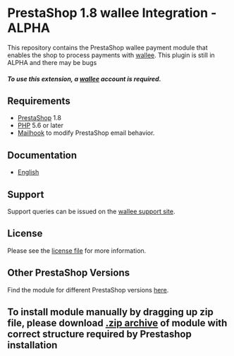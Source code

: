 

# PrestaShop 1.8 wallee Integration - ALPHA
This repository contains the PrestaShop wallee payment module that enables the shop to process payments with [wallee](https://www.wallee.com).
This plugin is still in ALPHA and there may be bugs

##### To use this extension, a [wallee](https://app-wallee.com/user/signup) account is required.

## Requirements

* [PrestaShop](https://www.prestashop.com/) 1.8
* [PHP](http://php.net/) 5.6 or later
* [Mailhook](https://github.com/wallee-payment/prestashop-mailhook/releases) to modify PrestaShop email behavior.

## Documentation

* [English](@WalleeDocPath(/docs/en/documentation.html))

## Support

Support queries can be issued on the [wallee support site](https://app-wallee.com/space/select?target=/support).

## License

Please see the [license file](@WalleeRepoPath(/LICENSE)) for more information.

## Other PrestaShop Versions

Find the module for different PrestaShop versions [here](../../../prestashop).

## To install module manually by dragging up zip file, please download [.zip archive](../../releases/latest/download/wallee.zip) of module with correct structure required by Prestashop installation
